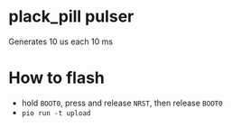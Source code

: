 # plack_pill pulser
Generates 10 us each 10 ms

# How to flash
* hold `BOOT0`, press and release `NRST`, then release `BOOT0`
* `pio run -t upload`
